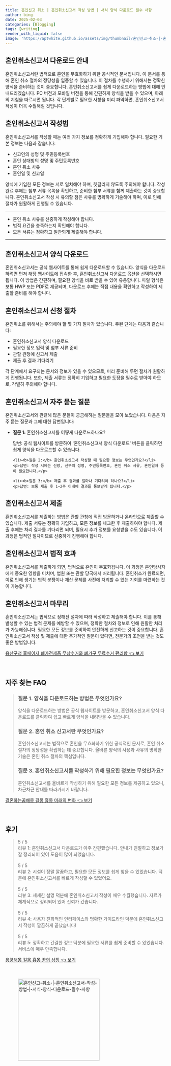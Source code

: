 ```yaml
---
title: 혼인신고 취소 | 혼인취소신고서 작성 방법 | 서식 양식 다운로드 필수 사항
author: bing
date: 2025-02-03
categories: [Blogging]
tags: [writing]
render_with_liquid: false
image: 'https://aptwhite.github.io/assets/img/thumbnail/혼인신고-취소-|-혼인취소신고서-작성-방법-|-서식-양식-다운로드-필수-사항.webp'
---
```



<h2 id='혼인취소신고서_다운로드_안내'>혼인취소신고서 다운로드 안내</h2>

<p>혼인취소신고서란 법적으로 혼인을 무효화하기 위한 공식적인 문서입니다. 이 문서를 통해 혼인 취소 절차의 정당성을 입증할 수 있습니다. 이 절차를 수행하기 위해서는 정확한 양식을 준비하는 것이 중요합니다. 혼인취소신고서를 쉽게 다운로드하는 방법에 대해 안내드리겠습니다. PC 버전과 모바일 버전을 통해 간편하게 양식을 받을 수 있으며, 아래의 지침을 따르시면 됩니다. 각 단계별로 필요한 사항을 미리 파악하면, 혼인취소신고서 작성이 더욱 수월해질 것입니다.</p>

<h2 id='혼인취소신고서_작성법'>혼인취소신고서 작성법</h2>

<p>혼인취소신고서를 작성할 때는 여러 가지 정보를 정확하게 기입해야 합니다. 필요한 기본 정보는 다음과 같습니다:</p>

<ul>
    <li>신고인의 성명 및 주민등록번호</li>
    <li>혼인 상대방의 성명 및 주민등록번호</li>
    <li>혼인 취소 사유</li>
    <li>혼인일 및 신고일</li>
</ul>

<p>양식에 기입한 모든 정보는 서로 일치해야 하며, 헷갈리지 않도록 주의해야 합니다. 작성 완료 후에는 첨부 서류 목록을 확인하고, 준비한 첨부 서류를 함께 제출하는 것이 중요합니다. 혼인취소신고서 작성 시 유의할 점은 사유를 명확하게 기술해야 하며, 이로 인해 절차가 원활하게 진행될 수 있습니다.</p>

<hr />

<ul>
    <li>혼인 취소 사유를 신중하게 작성해야 합니다.</li>
    <li>법적 요건을 충족하는지 확인해야 합니다.</li>
    <li>모든 서류는 정확하고 일관되게 제출해야 합니다.</li>
</ul>

<hr />

<h2 id='혼인취소신고서_양식_다운로드'>혼인취소신고서 양식 다운로드</h2>

<p>혼인취소신고서는 공식 웹사이트를 통해 쉽게 다운로드할 수 있습니다. 양식을 다운로드하려면 먼저 해당 웹사이트에 접속한 후, 혼인취소신고서 다운로드 옵션을 선택하시면 됩니다. 이 방법은 간편하며, 필요한 양식을 바로 받을 수 있어 유용합니다. 파일 형식은 보통 HWP 또는 PDF로 제공되며, 다운로드 후에는 직접 내용을 확인하고 작성하여 제출할 준비를 해야 합니다.</p>

<h2 id='혼인취소신고서_신청_절차'>혼인취소신고서 신청 절차</h2>

<p>혼인취소를 위해서는 주의해야 할 몇 가지 절차가 있습니다. 주된 단계는 다음과 같습니다:</p>

<ul>
    <li>혼인취소신고서 양식 다운로드</li>
    <li>필요한 정보 입력 및 첨부 서류 준비</li>
    <li>관할 관청에 신고서 제출</li>
    <li>제출 후 결과 기다리기</li>
</ul>

<p>각 단계에서 요구되는 문서와 정보가 있을 수 있으므로, 미리 준비해 두면 절차가 원활하게 진행됩니다. 또한, 제출 서류는 정확히 기입하고 필요한 도장을 필수로 받아야 하므로, 각별히 주의해야 합니다.</p>

<h2 id='혼인취소신고서_자주_묻는_질문'>혼인취소신고서 자주 묻는 질문</h2>

<p>혼인취소신고서와 관련해 많은 분들이 궁금해하는 질문들을 모아 보았습니다. 다음은 자주 묻는 질문과 그에 대한 답변입니다:</p>

<ul>
    <li><b>질문 1:</b> 혼인취소신고서를 어떻게 다운로드하나요?</li>
    <p>답변: 공식 웹사이트를 방문하여 '혼인취소신고서 양식 다운로드' 버튼을 클릭하면 쉽게 양식을 다운로드할 수 있습니다.</p>

    <li><b>질문 2:</b> 혼인취소신고서 작성할 때 필요한 정보는 무엇인가요?</li>
    <p>답변: 작성 시에는 신랑, 신부의 성명, 주민등록번호, 혼인 취소 사유, 혼인일자 등이 필요합니다.</p>

    <li><b>질문 3:</b> 제출 후 결과를 얼마나 기다려야 하나요?</li>
    <p>답변: 보통 제출 후 1~2주 이내에 결과를 통보받게 됩니다.</p>
</ul>

<h2 id='혼인취소신고서_제출'>혼인취소신고서 제출</h2>

<p>혼인취소신고서를 제출하는 방법은 관할 관청에 직접 방문하거나 온라인으로 제출할 수 있습니다. 제출 서류는 정확히 기입하고, 모든 정보를 체크한 후 제출하여야 합니다. 제출 후에는 처리 결과를 기다리면 되며, 필요시 추가 정보를 요청받을 수도 있습니다. 이 과정은 법적인 절차이므로 신중하게 진행해야 합니다.</p>

<h2 id='혼인취소신고서_법적_효과'>혼인취소신고서 법적 효과</h2>

<p>혼인취소신고서를 제출하게 되면, 법적으로 혼인이 무효화됩니다. 이 과정은 혼인당사자에게 중요한 영향을 미치며, 법원 또는 관할 당국에서 처리됩니다. 혼인취소가 완료되면, 이로 인해 생기는 법적 분쟁이나 재산 문제를 사전에 처리할 수 있는 기회를 마련하는 것이 가능합니다.</p>

<h2 id='혼인취소신고서_마무리'>혼인취소신고서 마무리</h2>

<p>혼인취소신고서는 법적으로 정해진 절차에 따라 작성하고 제출해야 합니다. 이를 통해 발생할 수 있는 법적 문제를 예방할 수 있으며, 정확한 절차와 정보로 인해 원활한 처리가 가능해집니다. 필요한 모든 정보를 준비하여 안전하게 신고하는 것이 중요합니다. 혼인취소신고서 작성 및 제출에 대한 추가적인 질문이 있다면, 전문가의 조언을 받는 것도 좋은 방법입니다.</p>


<p><a class="click-button" title="용산구청 홈페이지 폐가전제품 무상수거와 폐가구 무료수거 편리함" href="https://aptwhite.github.io/posts/%EC%9A%A9%EC%82%B0%EA%B5%AC%EC%B2%AD-%ED%99%88%ED%8E%98%EC%9D%B4%EC%A7%80-%ED%8F%90%EA%B0%80%EC%A0%84%EC%A0%9C%ED%92%88-%EB%AC%B4%EC%83%81%EC%88%98%EA%B1%B0%EC%99%80-%ED%8F%90%EA%B0%80%EA%B5%AC-%EB%AC%B4%EB%A3%8C%EC%88%98%EA%B1%B0-%ED%8E%B8%EB%A6%AC%ED%95%A8/" rel="dofollow">용산구청 홈페이지 폐가전제품 무상수거와 폐가구 무료수거 편리함 👈 보기</a></p><br>
<h2 id='자주_찾는_FAQ'>자주 찾는 FAQ</h2>
<div itemscope="" itemtype="https://schema.org/FAQPage"> 
<blockquote> 
<div itemscope="" itemprop="mainEntity" itemtype="https://schema.org/Question"> 
<h3 itemprop="name">질문 1. 양식을 다운로드하는 방법은 무엇인가요?</h3> 
<div itemscope="" itemprop="acceptedAnswer" itemtype="https://schema.org/Answer"> 
<span itemprop="text"> 
<p>양식을 다운로드하는 방법은 공식 웹사이트를 방문하고, 혼인취소신고서 양식 다운로드를 클릭하여 쉽고 빠르게 양식을 내려받을 수 있습니다.</p> 
</span> 
</div> 
</div> 
<div itemscope="" itemprop="mainEntity" itemtype="https://schema.org/Question"> 
<h3 itemprop="name">질문 2. 혼인 취소 신고서란 무엇인가요?</h3> 
<div itemscope="" itemprop="acceptedAnswer" itemtype="https://schema.org/Answer"> 
<span itemprop="text"> 
<p>혼인취소신고서는 법적으로 혼인을 무효화하기 위한 공식적인 문서로, 혼인 취소 절차의 정당성을 확립하는 데 중요합니다. 올바른 양식의 사용과 사유의 명확한 기술은 혼인 취소 절차의 핵심입니다.</p> 
</span> 
</div> 
</div> 
<div itemscope="" itemprop="mainEntity" itemtype="https://schema.org/Question"> 
<h3 itemprop="name">질문 3. 혼인취소신고서를 작성하기 위해 필요한 정보는 무엇인가요?</h3> 
<div itemscope="" itemprop="acceptedAnswer" itemtype="https://schema.org/Answer"> 
<span itemprop="text"> 
<p>혼인취소신고서를 올바르게 작성하기 위해 필요한 모든 정보를 제공하고 있으니, 차근차근 안내를 따라가시기 바랍니다.</p> 
</span> 
</div> 
</div> 
</blockquote> 
</div>
<p><a class="click-button" title="결혼하는꿈해몽 길몽 흉몽 미래의 변화" href="https://aptwhite.github.io/posts/%EA%B2%B0%ED%98%BC%ED%95%98%EB%8A%94%EA%BF%88%ED%95%B4%EB%AA%BD-%EA%B8%B8%EB%AA%BD-%ED%9D%89%EB%AA%BD-%EB%AF%B8%EB%9E%98%EC%9D%98-%EB%B3%80%ED%99%94/" rel="dofollow">결혼하는꿈해몽 길몽 흉몽 미래의 변화 👈 보기</a></p><br>
<h2 id='후기'>후기</h2>
<div itemscope itemtype="https://schema.org/Product">
  <blockquote>
  <div itemprop="review" itemscope itemtype="https://schema.org/Review">
      <div itemprop="reviewRating" itemscope itemtype="https://schema.org/Rating"> <span itemprop="ratingValue">5</span> / <span itemprop="bestRating">5</span> </div>
      <span itemprop="reviewBody">리뷰 1: 혼인취소신고서 다운로드가 아주 간편했습니다. 안내가 친절하고 정보가 잘 정리되어 있어 도움이 많이 되었습니다.</span>
  </div>
  <br>
  <div itemprop="review" itemscope itemtype="https://schema.org/Review">
      <div itemprop="reviewRating" itemscope itemtype="https://schema.org/Rating"> <span itemprop="ratingValue">5</span> / <span itemprop="bestRating">5</span> </div>
      <span itemprop="reviewBody">리뷰 2: 시설이 정말 깔끔하고, 필요한 모든 정보를 쉽게 찾을 수 있었습니다. 덕분에 혼인취소신고서를 빠르게 작성할 수 있었어요.</span>
  </div>
  <br>
  <div itemprop="review" itemscope itemtype="https://schema.org/Review">
      <div itemprop="reviewRating" itemscope itemtype="https://schema.org/Rating"> <span itemprop="ratingValue">5</span> / <span itemprop="bestRating">5</span> </div>
      <span itemprop="reviewBody">리뷰 3: 세세한 설명 덕분에 혼인취소신고서 작성이 매우 수월했습니다. 자료가 체계적으로 정리되어 있어 신뢰가 갔습니다.</span>
  </div>
  <br>
  <div itemprop="review" itemscope itemtype="https://schema.org/Review">
      <div itemprop="reviewRating" itemscope itemtype="https://schema.org/Rating"> <span itemprop="ratingValue">5</span> / <span itemprop="bestRating">5</span> </div>
      <span itemprop="reviewBody">리뷰 4: 사용자 친화적인 인터페이스와 명확한 가이드라인 덕분에 혼인취소신고서 작성이 깔끔하게 끝났습니다!</span>
  </div>
  <br>
  <div itemprop="review" itemscope itemtype="https://schema.org/Review">
      <div itemprop="reviewRating" itemscope itemtype="https://schema.org/Rating"> <span itemprop="ratingValue">5</span> / <span itemprop="bestRating">5</span> </div>
      <span itemprop="reviewBody">리뷰 5: 정확하고 간결한 정보 덕분에 필요한 서류를 쉽게 준비할 수 있었습니다. 서비스에 매우 만족합니다.</span>
  </div>
  </blockquote>
</div>
<p><a class="click-button" title="용꿈해몽 길몽 흉몽 꿈의 상징" href="https://aptwhite.github.io/posts/%EC%9A%A9%EA%BF%88%ED%95%B4%EB%AA%BD-%EA%B8%B8%EB%AA%BD-%ED%9D%89%EB%AA%BD-%EA%BF%88%EC%9D%98-%EC%83%81%EC%A7%95/" rel="dofollow">용꿈해몽 길몽 흉몽 꿈의 상징 👈 보기</a></p><br>
<figure class="image"><img src="https://aptwhite.github.io/assets/img/thumbnail/혼인신고-취소-|-혼인취소신고서-작성-방법-|-서식-양식-다운로드-필수-사항.webp" alt="혼인신고-취소-|-혼인취소신고서-작성-방법-|-서식-양식-다운로드-필수-사항" width="256" height="256"></figure>